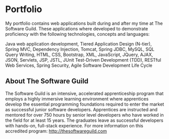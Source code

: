 # Portfolio

My portfolio contains web applications built during and after my time at The Software Guild. These applications where developed to demonstrate proficiency with the following technologies, concepts and languages:

Java web application development, Tiered Application Design (N-tier), Spring MVC, Dependency Injection, Tomcat, Spring JDBC, MySQL, SQL Query Writing, HTML, CSS, Bootstrap, XML, JavaScript, JQuery, AJAX, JSON, Servlets, JSP, JSTL, JUnit Test-Driven Development (TDD), RESTful Web Services, Spring Security, Agile Software Development Life Cycle


## About The Software Guild

The Software Guild is an intensive, accelerated apprenticeship program that employs a highly immersive learning environment where apprentices develop the essential programming foundations required to enter the market as successful junior software developers. Apprentices are instructed and mentored for over 750 hours by senior level developers who have worked in the field for at least 15 years. The graduates leave as successful developers with hands-on, full-stack experience. For more information on this accredited program: http://thesoftwareguild.com
